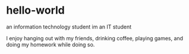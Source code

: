 # hello-world
an information technology student
im an IT student

I enjoy hanging out with my friends, drinking coffee, playing games, and doing my homework while doing so.
